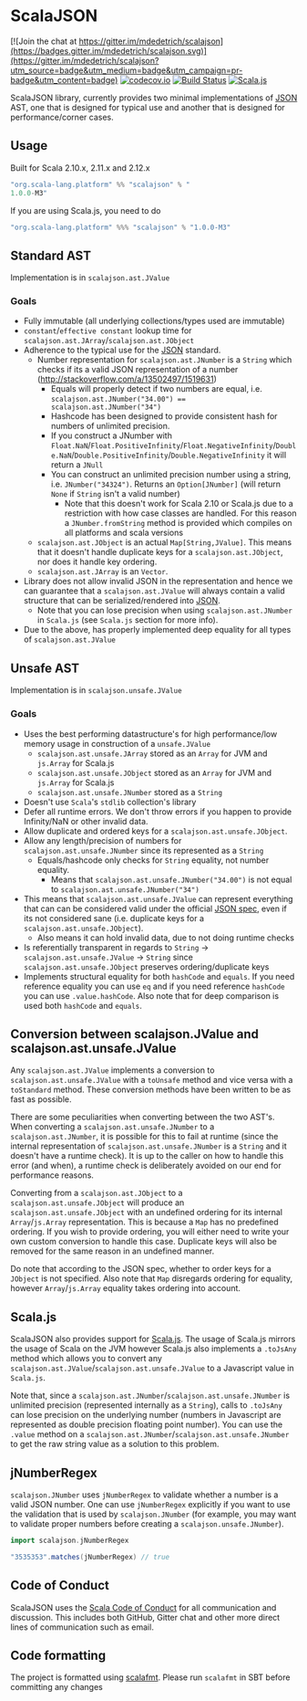 # ScalaJSON

[![Join the chat at https://gitter.im/mdedetrich/scalajson](https://badges.gitter.im/mdedetrich/scalajson.svg)](https://gitter.im/mdedetrich/scalajson?utm_source=badge&utm_medium=badge&utm_campaign=pr-badge&utm_content=badge)
[![codecov.io](http://codecov.io/github/mdedetrich/scalajson/coverage.svg?branch=master)](http://codecov.io/github/mdedetrich/scalajson?branch=master)
[![Build Status](https://travis-ci.org/mdedetrich/scalajson.svg?branch=master)](https://travis-ci.org/mdedetrich/scalajson)
[![Scala.js](https://www.scala-js.org/assets/badges/scalajs-0.6.17.svg)](https://www.scala-js.org)

ScalaJSON library, currently provides two minimal implementations of [JSON](https://en.wikipedia.org/wiki/JSON) AST, one that is designed for
typical use and another that is designed for performance/corner cases.

## Usage

Built for Scala 2.10.x, 2.11.x and 2.12.x

```sbt
"org.scala-lang.platform" %% "scalajson" % "
1.0.0-M3"
```

If you are using Scala.js, you need to do

```sbt
"org.scala-lang.platform" %%% "scalajson" % "1.0.0-M3"
```

## Standard AST
Implementation is in `scalajson.ast.JValue`

### Goals
- Fully immutable (all underlying collections/types used are immutable)
- `constant`/`effective constant` lookup time for `scalajson.ast.JArray`/`scalajson.ast.JObject`
- Adherence to the typical use for the [JSON](https://en.wikipedia.org/wiki/JSON) standard.
    - Number representation for `scalajson.ast.JNumber` is a `String` which checks if its a valid JSON representation
      of a number (http://stackoverflow.com/a/13502497/1519631)
      - Equals will properly detect if two numbers are equal, i.e. `scalajson.ast.JNumber("34.00") == scalajson.ast.JNumber("34")`
      - Hashcode has been designed to provide consistent hash for numbers of unlimited precision.
      - If you construct a JNumber with `Float.NaN`/`Float.PositiveInfinity`/`Float.NegativeInfinity`/`Double.NaN`/`Double.PositiveInfinity`/`Double.NegativeInfinity` it will return a `JNull`
      - You can construct an unlimited precision number using a string, i.e. `JNumber("34324")`. Returns an `Option[JNumber]` (will return `None` if `String` isn't a valid number)
        - Note that this doesn't work for Scala 2.10 or Scala.js due to a restriction with how case classes are handled. For this reason a `JNumber.fromString` method is provided which compiles on all platforms and scala versions
    - `scalajson.ast.JObject` is an actual `Map[String,JValue]`. This means that it doesn't handle duplicate keys for a `scalajson.ast.JObject`,
    nor does it handle key ordering.
    - `scalajson.ast.JArray` is an `Vector`.
- Library does not allow invalid JSON in the representation and hence we can guarantee that a `scalajson.ast.JValue` will 
always contain a valid structure that can be serialized/rendered into [JSON](https://en.wikipedia.org/wiki/JSON). 
  - Note that you can lose precision when using `scalajson.ast.JNumber` in `Scala.js` (see `Scala.js` 
section for more info).
- Due to the above, has properly implemented deep equality for all types of `scalajson.ast.JValue`

## Unsafe AST
Implementation is in `scalajson.unsafe.JValue`

### Goals
- Uses the best performing datastructure's for high performance/low memory usage in construction of a `unsafe.JValue`
    - `scalajson.ast.unsafe.JArray` stored as an `Array` for JVM and `js.Array` for Scala.js
    - `scalajson.ast.unsafe.JObject` stored as an `Array` for JVM and `js.Array` for Scala.js
    - `scalajson.ast.unsafe.JNumber` stored as a `String`
- Doesn't use `Scala`'s `stdlib` collection's library
- Defer all runtime errors. We don't throw errors if you happen to provide Infinity/NaN or other invalid data.
- Allow duplicate and ordered keys for a `scalajson.ast.unsafe.JObject`.
- Allow any length/precision of numbers for `scalajson.ast.unsafe.JNumber` since its represented as a `String`
  - Equals/hashcode only checks for `String` equality, not number equality.
    - Means that `scalajson.ast.unsafe.JNumber("34.00")` is not equal to `scalajson.ast.unsafe.JNumber("34")`
- This means that `scalajson.ast.unsafe.JValue` can represent everything that can
can be considered valid under the official [JSON spec](https://www.ietf.org/rfc/rfc4627.txt), even if its not considered sane (i.e.
duplicate keys for a `scalajson.ast.unsafe.JObject`).
  - Also means it can hold invalid data, due to not doing runtime checks
- Is referentially transparent in regards to `String` -> `scalajson.ast.unsafe.JValue` -> `String` since `scalajson.ast.unsafe.JObject` 
  preserves ordering/duplicate keys
- Implements structural equality for both `hashCode` and `equals`. If you need reference equality
  you can use `eq` and if you need reference `hashCode` you can use `.value.hashCode`. Also note that for
  deep comparison is used both `hashCode` and `equals`.

## Conversion between scalajson.JValue and scalajson.ast.unsafe.JValue

Any `scalajson.ast.JValue` implements a conversion to `scalajson.ast.unsafe.JValue` with a `toUnsafe` method and vice versa with a
`toStandard` method. These conversion methods have been written to be as fast as possible.

There are some peculiarities when converting between the two AST's. When converting a `scalajson.ast.unsafe.JNumber` to a 
`scalajson.ast.JNumber`, it is possible for this to fail at runtime (since the internal representation of 
`scalajson.ast.unsafe.JNumber` is a `String` and it doesn't have a runtime check). It is up to the caller on how to handle this error (and when), 
a runtime check is deliberately avoided on our end for performance reasons.

Converting from a `scalajson.ast.JObject` to a `scalajson.ast.unsafe.JObject` will produce 
an `scalajson.ast.unsafe.JObject` with an undefined ordering for its internal `Array`/`js.Array` representation.
This is because a `Map` has no predefined ordering. If you wish to provide ordering, you will either need
to write your own custom conversion to handle this case. Duplicate keys will also be removed for the same reason
in an undefined manner.

Do note that according to the JSON spec, whether to order keys for a `JObject` is not specified. Also note that `Map` 
disregards ordering for equality, however `Array`/`js.Array` equality takes ordering into account.

## Scala.js
ScalaJSON also provides support for [Scala.js](https://github.com/scala-js/scala-js).
The usage of Scala.js mirrors the usage of Scala on the JVM however Scala.js also implements
a `.toJsAny` method which allows you to convert any
`scalajson.ast.JValue`/`scalajson.ast.unsafe.JValue` to a Javascript value in `Scala.js`.

Note that, since a `scalajson.ast.JNumber`/`scalajson.ast.unsafe.JNumber` is unlimited
precision (represented internally as a `String`), calls to `.toJsAny` can lose precision on the
underlying number (numbers in Javascript are represented as double precision floating point number).
You can use the `.value` method on a `scalajson.ast.JNumber`/`scalajson.ast.unsafe.JNumber` to
get the raw string value as a solution to this problem.

## jNumberRegex
`scalajson.JNumber` uses `jNumberRegex` to validate whether a number is a valid
JSON number. One can use `jNumberRegex` explicitly if you want to use the validation that
is used by `scalajson.JNumber` (for example, you may want to validate proper numbers
before creating a `scalajson.unsafe.JNumber`).

```scala
import scalajson.jNumberRegex

"3535353".matches(jNumberRegex) // true
```

## Code of Conduct
ScalaJSON uses the [Scala Code of Conduct](https://www.scala-lang.org/conduct.html)
for all communication and discussion. This includes both GitHub, Gitter chat and
other more direct lines of communication such as email.

## Code formatting

The project is formatted using [scalafmt](https://github.com/olafurpg/scalafmt). Please run `scalafmt`
in SBT before committing any changes
